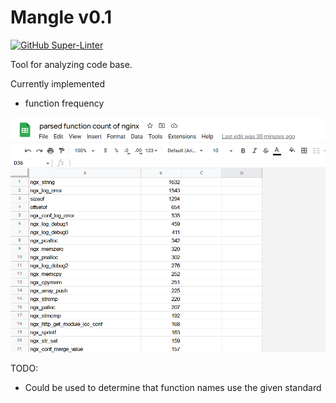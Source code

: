 # Mangle v0.1
[![GitHub Super-Linter](https://github.com/oasdflkjo/mangle/workflows/Lint%20Code%20Base/badge.svg)](https://github.com/marketplace/actions/super-linter)

Tool for analyzing code base.

Currently implemented
- function frequency

<!---image --->
![image](screenshot.png)

TODO: 
- Could be used to determine that function names use the given standard

